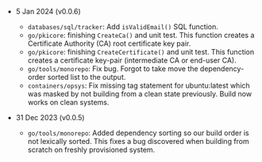 * 5 Jan 2024 (v0.0.6)
	* `databases/sql/tracker`: Add `isValidEmail()` SQL function.
	* `go/pkicore`: finishing `CreateCa()` and unit test. This function creates a Certificate Authority (CA) root certificate key pair.
	* `go/pkicore`: finishing `CreateCertificate()` and unit test. This function creates a certificate key-pair (intermediate CA or end-user CA).
	* `go/tools/monorepo`: Fix bug.  Forgot to take move the dependency-order sorted list to the output.
	* `containers/opsys`: Fix missing tag statement for ubuntu:latest which was masked by not building from a clean state previously.  Build now works on clean systems.
	
* 31 Dec 2023 (v0.0.5)
	* `go/tools/monorepo`: Added dependency sorting so our build order is not lexically sorted.  This fixes a bug discovered when building from scratch on freshly provisioned system.